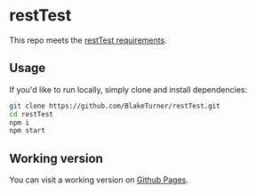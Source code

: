 # restTest

This repo meets the [restTest requirements](http://resttest.bench.co/front-end).


## Usage

If you'd like to run locally, simply clone and install dependencies:

```bash
git clone https://github.com/BlakeTurner/restTest.git
cd restTest
npm i
npm start
```

## Working version

You can visit a working version on [Github Pages](https://blaketurner.github.io/restTest/).
